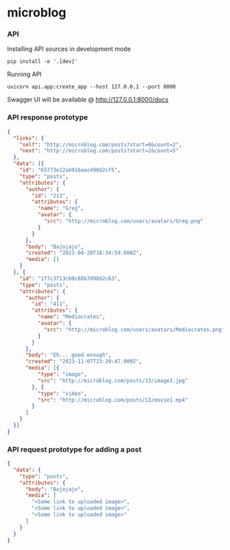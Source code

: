 # microblog

### API
Installing API sources in development mode
```commandline
pip install -e '.[dev]'
```
Running API
```commandline
uvicorn api.app:create_app --host 127.0.0.1 --port 8000
```
Swagger UI will be available @ http://127.0.0.1:8000/docs
### API response prototype
```json
{
  "links": {
    "self": "http://microblog.com/posts?start=0&count=2",
    "next": "http://microblog.com/posts?start=2&count=5"
  },
  "data": [{
    "id": "65773e12ab916aacd90d2cf5",
    "type": "posts",
    "attributes": {
      "author": {
        "id": "213",
        "attributes": {
          "name": "Greg",
          "avatar": {
            "src": "http://microblog.com/users/avatars/Greg.png"
          }
        }
      },
      "body": "Bajojajo",
      "created": "2023-04-20T18:34:59.000Z",
      "media": []
    }
  }, {
    "id": "1f7c3713cb9c68b7d98d2c63",
    "type": "posts",
    "attributes": {
      "author": {
        "id": "411",
        "attributes": {
          "name": "Mediocrates",
          "avatar": {
            "src": "http://microblog.com/users/avatars/Mediocrates.png"
          }
        }
      },
      "body": "Eh... good enough",
      "created": "2023-11-07T23:20:47.000Z",
      "media": [{
          "type": "image",
          "src": "http://microblog.com/posts/13/image1.jpg"
        }, {
          "type": "video",
          "src": "http://microblog.com/posts/13/movie1.mp4"
        }
      ]
    }
  }]
}
```

### API request prototype for adding a post
```json
{
  "data": {
    "type": "posts",
    "attributes": {
      "body": "Bajojajo",
      "media": [
        "<Some link to uploaded image>",
        "<Some link to uploaded image>",
        "<Some link to uploaded image>"
      ]
    }
  }
}
```
